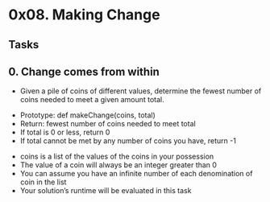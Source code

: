 # 0x08. Making Change

## Tasks
## 0. Change comes from within
+ Given a pile of coins of different values, determine the fewest number of coins needed to meet a given amount total.

- Prototype: def makeChange(coins, total)
- Return: fewest number of coins needed to meet total
- If total is 0 or less, return 0
- If total cannot be met by any number of coins you have, return -1
  
+ coins is a list of the values of the coins in your possession
+ The value of a coin will always be an integer greater than 0
+ You can assume you have an infinite number of each denomination of coin in the list
+ Your solution’s runtime will be evaluated in this task

